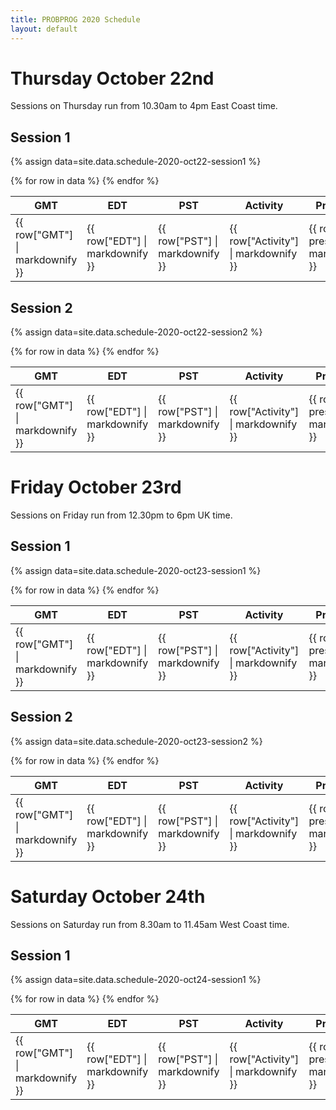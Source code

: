```yaml
---
title: PROBPROG 2020 Schedule
layout: default
---
```


# Thursday October 22nd

Sessions on Thursday run from 10.30am to 4pm East Coast time.

## Session 1

{% assign data=site.data.schedule-2020-oct22-session1 %}
<table class="schedule">
    <thead>
        <th class="time">GMT</th>
        <th class="time">EDT</th>
        <th class="time">PST</th>
        <th class="activity">Activity</th>
        <th class="presenter">Presenter</th>
        <!-- <th>Authors</th> -->
    </thead>
    <tbody>
    {% for row in data %}
    <tr>
        <td>
        {{ row["GMT"] | markdownify }}
        </td>
        <td>
        {{ row["EDT"] | markdownify }}
        </td>
        <td>
        {{ row["PST"] | markdownify }}
        </td>
        <td>
        {{ row["Activity"] | markdownify }}   
        </td>
        <td>
        {{ row["Live presenter"] | markdownify }}   
        </td>
    </tr>
    {% endfor %}
    </tbody>
</table>

## Session 2

{% assign data=site.data.schedule-2020-oct22-session2 %}
<table class="schedule">
    <thead>
        <th class="time">GMT</th>
        <th class="time">EDT</th>
        <th class="time">PST</th>
        <th class="activity">Activity</th>
        <th class="presenter">Presenter</th>
        <!-- <th>Authors</th> -->
    </thead>
    <tbody>
    {% for row in data %}
    <tr>
        <td>
        {{ row["GMT"] | markdownify }}
        </td>
        <td>
        {{ row["EDT"] | markdownify }}
        </td>
        <td>
        {{ row["PST"] | markdownify }}
        </td>
        <td>
        {{ row["Activity"] | markdownify }}   
        </td>
        <td>
        {{ row["Live presenter"] | markdownify }}   
        </td>
    </tr>
    {% endfor %}
    </tbody>
</table>

# Friday October 23rd

Sessions on Friday run from 12.30pm to 6pm UK time.

## Session 1

{% assign data=site.data.schedule-2020-oct23-session1 %}
<table class="schedule">
    <thead>
        <th class="time">GMT</th>
        <th class="time">EDT</th>
        <th class="time">PST</th>
        <th class="activity">Activity</th>
        <th class="presenter">Presenter</th>
        <!-- <th>Authors</th> -->
    </thead>
    <tbody>
    {% for row in data %}
    <tr>
        <td>
        {{ row["GMT"] | markdownify }}
        </td>
        <td>
        {{ row["EDT"] | markdownify }}
        </td>
        <td>
        {{ row["PST"] | markdownify }}
        </td>
        <td>
        {{ row["Activity"] | markdownify }}   
        </td>
        <td>
        {{ row["Live presenter"] | markdownify }}   
        </td>
    </tr>
    {% endfor %}
    </tbody>
</table>

## Session 2

{% assign data=site.data.schedule-2020-oct23-session2 %}
<table class="schedule">
    <thead>
        <th class="time">GMT</th>
        <th class="time">EDT</th>
        <th class="time">PST</th>
        <th class="activity">Activity</th>
        <th class="presenter">Presenter</th>
        <!-- <th>Authors</th> -->
    </thead>
    <tbody>
    {% for row in data %}
    <tr>
        <td>
        {{ row["GMT"] | markdownify }}
        </td>
        <td>
        {{ row["EDT"] | markdownify }}
        </td>
        <td>
        {{ row["PST"] | markdownify }}
        </td>
        <td>
        {{ row["Activity"] | markdownify }}   
        </td>
        <td>
        {{ row["Live presenter"] | markdownify }}   
        </td>
    </tr>
    {% endfor %}
    </tbody>
</table>

# Saturday October 24th

Sessions on Saturday run from 8.30am to 11.45am West Coast time.

## Session 1

{% assign data=site.data.schedule-2020-oct24-session1 %}
<table class="schedule">
    <thead>
        <th class="time">GMT</th>
        <th class="time">EDT</th>
        <th class="time">PST</th>
        <th class="activity">Activity</th>
        <th class="presenter">Presenter</th>
        <!-- <th>Authors</th> -->
    </thead>
    <tbody>
    {% for row in data %}
    <tr>
        <td>
        {{ row["GMT"] | markdownify }}
        </td>
        <td>
        {{ row["EDT"] | markdownify }}
        </td>
        <td>
        {{ row["PST"] | markdownify }}
        </td>
        <td>
        {{ row["Activity"] | markdownify }}   
        </td>
        <td>
        {{ row["Live presenter"] | markdownify }}   
        </td>
    </tr>
    {% endfor %}
    </tbody>
</table>


